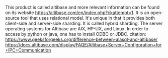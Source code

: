 This product is called altibase and more relevant information can be found on its website https://altibase.com/en/index.php?ckattempt=1.
It is an open-source tool that uses relational model.
It's unique in that it provides both client-side and server-side sharding. It is called hybrid sharding. The server operating systems for Altibase are AIX, HP-UX, and Linux.
In order to access by python or java, one has to install ODBC or JDBC.
citation: https://www.geeksforgeeks.org/difference-between-alasql-and-altibase/ 
https://docs.altibase.com/display/FAQE/Altibase+Server+Configuration+for+IPC+Communication
